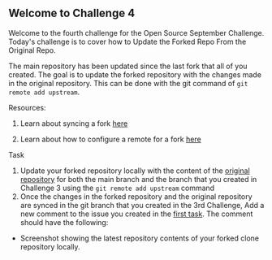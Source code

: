 ## Welcome to Challenge 4

Welcome to the fourth challenge for the Open Source September Challenge. 
Today's challenge is to cover how to Update the Forked Repo From the Original Repo. 


The main repository has been updated since the last fork that all of you created. The goal is to update the forked repository with the changes made in the original repository. This can be done with the git command of ``git remote add upstream``.

Resources: 
1. Learn about syncing a fork [here](https://docs.github.com/en/github/collaborating-with-issues-and-pull-requests/syncing-a-fork)

2. Learn about how to configure a remote for a fork [here](https://docs.github.com/en/github/collaborating-with-issues-and-pull-requests/configuring-a-remote-for-a-fork)


Task
1. Update your forked repository locally with the content of the [original repository](https://github.com/scaleracademy/scaler-open-source-september-challenge) for both the main branch and the branch that you created in Challenge 3 using the ``git remote add upstream`` command
2. Once the changes in the forked repository and the original repository are synced in the git branch that you created in the 3rd Challenge, Add a new comment to the issue you created in the [first task](https://github.com/scaleracademy/scaler-open-source-september-challenge/blob/main/Challenges/challenge1.md). The comment should have the following:
- Screenshot showing the latest repository contents of your forked clone repository locally.

